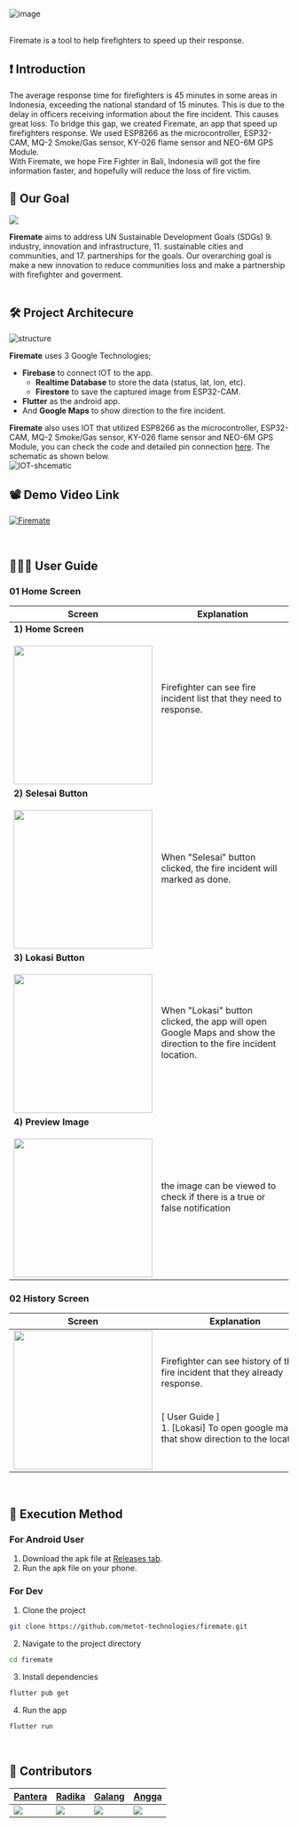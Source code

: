 ![image](https://i.ibb.co/st0d159/1.png)


<br/>
Firemate is a tool to help firefighters to speed up their response.

## ❗️  Introduction
The average response time for firefighters is 45 minutes in some areas in Indonesia, exceeding the national standard of 15 minutes. This is due to the delay in officers receiving information about the fire incident. This causes great loss. To bridge this gap, we created Firemate, an app that speed up firefighters response. We used ESP8266 as the microcontroller, ESP32-CAM, MQ-2 Smoke/Gas sensor, KY-026 flame sensor and NEO-6M GPS Module. <br/>
With Firemate, we hope Fire Fighter in Bali, Indonesia will got the fire information faster, and hopefully will reduce the loss of fire victim.
<br/>

## 🎯 **Our Goal**

![](https://i.ibb.co/tMWVjpz/123.png)

**Firemate** aims to address UN Sustainable Development Goals (SDGs) 9. industry, innovation and infrastructure, 11. sustainable cities and communities, and 17. partnerships for the goals. Our overarching goal is make a new innovation to reduce communities loss and make a partnership with firefighter and goverment. 
<br><br>

## 🛠  Project Architecure

![structure](https://i.ibb.co/hm3Crjh/3d363564353730.png)

**Firemate** uses 3 Google Technologies;
- **Firebase** to connect IOT to the app.
  - **Realtime Database** to store the data (status, lat, lon, etc).
  - **Firestore** to save the captured image from ESP32-CAM.
- **Flutter** as the android app.
- And **Google Maps** to show direction to the fire incident.

**Firemate** also uses IOT that utilized ESP8266 as the microcontroller, ESP32-CAM, MQ-2 Smoke/Gas sensor, KY-026 flame sensor and NEO-6M GPS Module, you can check the code and detailed pin connection [here](https://github.com/metot-technologies/firemate-iot). The schematic as shown below.<br/>
![IOT-shcematic](https://i.ibb.co/XCVWC96/schematic.png)

## 📽  Demo Video Link

 [![Firemate](https://i.ibb.co/MDjQhGP/53836.png)](https://youtu.be/5NMMLgB3WJE)
 
 <br/>

 
 
## 👩🏼‍💻  User Guide
### 01 Home Screen
| Screen                                | Explanation |
|---------------------------------------|-------------------------------------------------------|
|**1) Home Screen** <br/> <br/> <img src="https://i.ibb.co/CJX3n2R/image.png" width="250"/> | Firefighter can see fire incident list that they need to response. <br/> <br/> |
| **2) Selesai Button** <br/> <br/> <img src="https://i.ibb.co/0Bs1YVL/c0a6bec902.gif" width="250"/> | When "Selesai" button clicked, the fire incident will marked as done. |
| **3) Lokasi Button** <br/> <br/> <img src="https://i.ibb.co/Bn3dh9r/Screen-recording-20240503-203513.gif" width="250"/> | When "Lokasi" button clicked, the app will open Google Maps and show the direction to the fire incident location. |
| **4) Preview Image** <br/> <br/> <img src="https://i.ibb.co/mBg8hRB/Screen-recording-20240503-203558.gif" width="250"/> | the image can be viewed to check if there is a true or false notification |

### 02 History Screen
| Screen                                | Explanation |
|---------------------------------------|-------------------------------------------------------|
|<img src="https://i.ibb.co/VJ3Hh6T/image.png" width="250"/> | Firefighter can see history of the fire incident that they already response. &nbsp;&nbsp;&nbsp;&nbsp;&nbsp;&nbsp;&nbsp;&nbsp;&nbsp;&nbsp;&nbsp;&nbsp;&nbsp;&nbsp;&nbsp;&nbsp;&nbsp;&nbsp;&nbsp;&nbsp;&nbsp;&nbsp;&nbsp;&nbsp;&nbsp;&nbsp;&nbsp;&nbsp;&nbsp;&nbsp;&nbsp;&nbsp;&nbsp;&nbsp;&nbsp;&nbsp;&nbsp;&nbsp;&nbsp;&nbsp;&nbsp;&nbsp;&nbsp;&nbsp;&nbsp;&nbsp;&nbsp;&nbsp;&nbsp;&nbsp;&nbsp;&nbsp;&nbsp;&nbsp;&nbsp;&nbsp;&nbsp;&nbsp;&nbsp;&nbsp;&nbsp;&nbsp; <br/> <br/> [ User Guide ] <br/>  1. [Lokasi] To open google maps that show direction to the location |
<br/>

## 📲  Execution Method

###  For Android User

1. Download the apk file at [Releases tab](https://github.com/metot-technologies/firemate/releases).
2. Run the apk file on your phone.

### For Dev

1. Clone the project
```sh
git clone https://github.com/metot-technologies/firemate.git
```
2. Navigate to the project directory
```sh
cd firemate
```
3. Install dependencies
```sh
flutter pub get
```
4. Run the app
```sh
flutter run
```
<br/>

## 👥  Contributors

|[Pantera](https://github.com/BagoesPantera)|[Radika](https://github.com/RadikaBadra)|[Galang](https://github.com/manggalang)|[Angga](https://github.com/AnggaPalguna)|
|---|---|---|---|
|<img src="https://github.com/BagoesPantera.png" size="10px">|<img src="https://github.com/RadikaBadra.png">|<img src="https://github.com/manggalang.png">|<img src="https://github.com/AnggaPalguna.png">|
